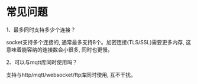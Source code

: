 # 常见问题

1、最多同时支持多少个连接？

 socket支持多个连接的, 通常最多支持8个。加密连接(TLS/SSL)需要更多内存, 这意味着能容纳的连接数会小很多, 同时也更慢。

2、可以与mqtt库同时使用吗？

支持与http/mqtt/websocket/ftp库同时使用, 互不干扰。
